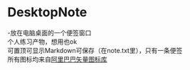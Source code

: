 # DesktopNote
-放在电脑桌面的一个便签窗口  
个人练习产物，想用也ok  
可置顶可显示Markdown可保存（在note.txt里），只有一条便签  
所有图标均来自[阿里巴巴矢量图标库](https://www.iconfont.cn/)
